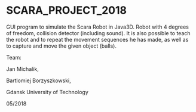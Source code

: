 # SCARA_PROJECT_2018

GUI program to simulate the Scara Robot in Java3D.
Robot with 4 degrees of freedom, collision detector (including sound). It is also possible to teach the robot and to repeat the movement sequences he has made, as well as to capture and move the given object (balls).

Team:

Jan Michalik,

Bartlomiej Borzyszkowski,

Gdansk University of Technology 

05/2018
